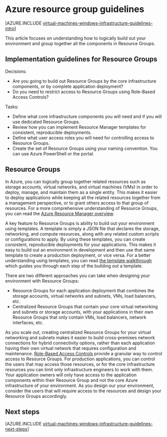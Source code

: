<properties
	pageTitle="Resource Groups Guidelines | Azure"
	description="Learn about the key design and implementation guidelines for deploying Resource Groups in Azure infrastructure services."
	documentationCenter=""
	services="virtual-machines-windows"
	authors="iainfoulds"
	manager="timlt"
	editor=""
	tags="azure-resource-manager"/>

<tags
	ms.service="virtual-machines-windows"
	ms.date="06/30/2016"
	wacn.date=""/>

# Azure resource group guidelines

[AZURE.INCLUDE [virtual-machines-windows-infrastructure-guidelines-intro](../includes/virtual-machines-windows-infrastructure-guidelines-intro.md)] 

This article focuses on understanding how to logically build out your environment and group together all the components in Resource Groups.


## Implementation guidelines for Resource Groups

Decisions:

- Are you going to build out Resource Groups by the core infrastructure components, or by complete application deployment?
- Do you need to restrict access to Resource Groups using Role-Based Access Controls?

Tasks:

- Define what core infrastructure components you will need and if you will use dedicated Resource Groups.
- Review how you can implement Resource Manager templates for consistent, reproducible deployments.
- Define what user access roles you will need for controlling access to Resource Groups.
- Create the set of Resource Groups using your naming convention. You can use Azure PowerShell or the portal.


## Resource Groups

In Azure, you can logically group together related resources such as storage accounts, virtual networks, and virtual machines (VMs) in order to deploy, manage, and maintain them as a single entity. This makes it easier to deploy applications while keeping all the related resources together from a management perspective, or to grant others access to that group of resources. For a more comprehensive understanding of Resource Groups, you can read the [Azure Resource Manager overview](/documentation/articles/resource-group-overview/).

A key feature to Resource Groups is ability to build out your environment using templates. A template is simply a JSON file that declares the storage, networking, and compute resources, along with any related custom scripts or configurations to apply. By using these templates, you can create consistent, reproducible deployments for your applications. This makes it easy to build out an environment in development and then use that same template to create a production deployment, or vice versa. For a better understanding using templates, you can read [the template walkthrough](/documentation/articles/resource-manager-template-walkthrough/) which guides you through each step of the building out a template.

There are two different approaches you can take when designing your environment with Resource Groups:

- Resource Groups for each application deployment that combines the storage accounts, virtual networks and subnets, VMs, load balancers, etc.
- Centralized Resource Groups that contain your core virtual networking and subnets or storage accounts, with your applications in their own Resource Groups that only contain VMs, load balancers, network interfaces, etc.

As you scale out, creating centralized Resource Groups for your virtual networking and subnets makes it easier to build cross-premises network connections for hybrid connectivity options, rather than each application having their own virtual network that requires configuration and maintenance. [Role-Based Access Controls](/documentation/articles/role-based-access-control-what-is/) provide a granular way to control access to Resource Groups. For production applications, you can control the users that may access those resources, or for the core infrastructure resources you can limit only infrastructure engineers to work with them. Your application owners will only have access to the application components within their Resource Group and not the core Azure infrastructure of your environment. As you design our your environment, consider the users that will require access to the resources and design your Resource Groups accordingly. 


## Next steps

[AZURE.INCLUDE [virtual-machines-windows-infrastructure-guidelines-next-steps](../includes/virtual-machines-windows-infrastructure-guidelines-next-steps.md)]